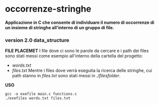 # occorrenze-stringhe
**Applicazione in C che consente di individuare il numero di occorrenze di un insieme di stringhe all'interno di un gruppo di file.**

### version 2.0 data_structure

**FILE PLACEMET**
I file dove ci sono le parole da cercare e i path dei files sono stati messi come esempio all'interno della cartella del progetto:
- _words.txt_
- _files.txt_
Mentre i files dove verrà eseguita la ricerca delle stringhe, cui path stanno in _files.txt_ sono stati messi in _./filesfolder_.


**USO**
```
gcc -o exefile main.c functions.c
./exefiles words.txt files.txt
```
